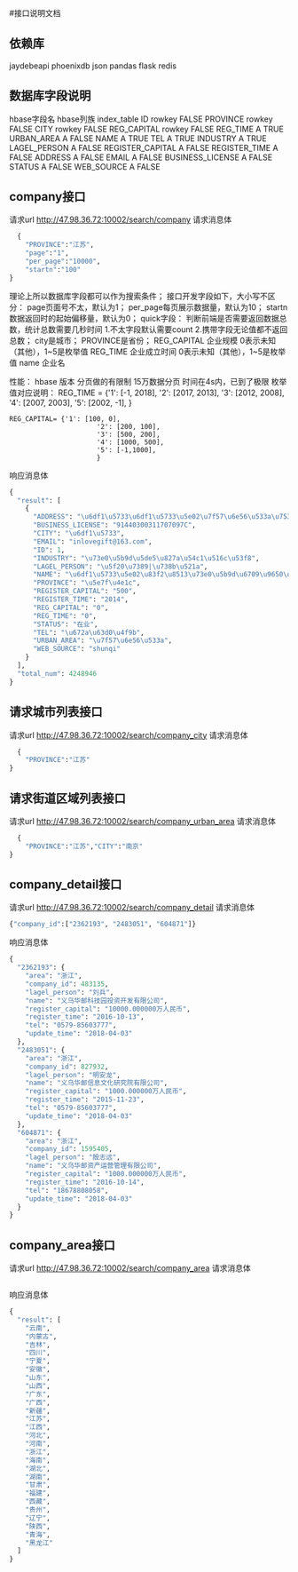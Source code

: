#接口说明文档
## 依赖库
jaydebeapi
phoenixdb
json
pandas
flask
redis

## 数据库字段说明
hbase字段名	hbase列族	index_table
ID    rowkey    FALSE
PROVINCE	rowkey	FALSE
CITY	rowkey	FALSE
REG_CAPITAL	rowkey	FALSE
REG_TIME	A	TRUE
URBAN_AREA	A	FALSE
NAME	A	TRUE
TEL	A	TRUE
INDUSTRY	A	TRUE
LAGEL_PERSON	A	FALSE
REGISTER_CAPITAL	A	FALSE
REGISTER_TIME	A	FALSE
ADDRESS	A	FALSE
EMAIL	A	FALSE
BUSINESS_LICENSE	A	FALSE
STATUS	A	FALSE
WEB_SOURCE  A FALSE

## company接口
请求url   http://47.98.36.72:10002/search/company
请求消息体
```python
  {
    "PROVINCE":"江苏",
    "page":"1",
    "per_page":"10000",
    "startn":"100"
}
```
理论上所以数据库字段都可以作为搜索条件；
接口开发字段如下，大小写不区分：
    page页面号不太，默认为1；
    per_page每页展示数据量，默认为10；
    startn数据返回时的起始偏移量，默认为0；
    quick字段： 判断前端是否需要返回数据总数，统计总数需要几秒时间
        1.不太字段默认需要count
        2.携带字段无论值都不返回总数；
    city是城市；
    PROVINCE是省份；
    REG_CAPITAL 企业规模 0表示未知（其他），1~5是枚举值
    REG_TIME  企业成立时间  0表示未知（其他），1~5是枚举值
    name  企业名

性能： hbase 版本 分页做的有限制 15万数据分页 时间在4s内，已到了极限
    枚举值对应说明：
    REG_TIME  = {'1': [-1, 2018],
                          '2': [2017, 2013],
                          '3': [2012, 2008],
                          '4': [2007, 2003],
                          '5': [2002, -1],
                          }

    REG_CAPITAL= {'1': [100, 0],
                          '2': [200, 100],
                          '3': [500, 200],
                          '4': [1000, 500],
                          '5': [-1,1000],
                          }

响应消息体
```python
{
  "result": [
    {
      "ADDRESS": "\u6df1\u5733\u6df1\u5733\u5e02\u7f57\u6e56\u533a\u7530\u8d1d\u56db\u8def\u5e7f\u53d1\u5927\u53a65\u697c516\u5ba4",
      "BUSINESS_LICENSE": "91440300311707097C",
      "CITY": "\u6df1\u5733",
      "EMAIL": "inlovegift@163.com",
      "ID": 1,
      "INDUSTRY": "\u73e0\u5b9d\u5de5\u827a\u54c1\u516c\u53f8",
      "LAGEL_PERSON": "\u5f20\u7389|\u738b\u521a",
      "NAME": "\u6df1\u5733\u5e02\u83f2\u8513\u73e0\u5b9d\u6709\u9650\u516c\u53f8",
      "PROVINCE": "\u5e7f\u4e1c",
      "REGISTER_CAPITAL": "500",
      "REGISTER_TIME": "2014",
      "REG_CAPITAL": "0",
      "REG_TIME": "0",
      "STATUS": "在业",
      "TEL": "\u672a\u63d0\u4f9b",
      "URBAN_AREA": "\u7f57\u6e56\u533a",
      "WEB_SOURCE": "shunqi"
    }
  ],
  "total_num": 4248946
}
```
## 请求城市列表接口
请求url  http://47.98.36.72:10002/search/company_city
请求消息体
```python
  {
    "PROVINCE":"江苏"
}
```

## 请求街道区域列表接口
请求url  http://47.98.36.72:10002/search/company_urban_area
请求消息体
```python
  {
    "PROVINCE":"江苏","CITY":"南京"
}
```



## company_detail接口
请求url   http://47.98.36.72:10002/search/company_detail
请求消息体
```python
{"company_id":["2362193", "2483051", "604871"]}
```

响应消息体
```python
{
  "2362193": {
    "area": "浙江",
    "company_id": 483135,
    "lagel_person": "刘兵",
    "name": "义乌华邮科技园投资开发有限公司",
    "register_capital": "10000.000000万人民币",
    "register_time": "2016-10-13",
    "tel": "0579-85603777",
    "update_time": "2018-04-03"
  },
  "2483051": {
    "area": "浙江",
    "company_id": 827932,
    "lagel_person": "明安龙",
    "name": "义乌华邮信息文化研究院有限公司",
    "register_capital": "1000.000000万人民币",
    "register_time": "2015-11-23",
    "tel": "0579-85603777",
    "update_time": "2018-04-03"
  },
  "604871": {
    "area": "浙江",
    "company_id": 1595405,
    "lagel_person": "殷志远",
    "name": "义乌华邮资产运营管理有限公司",
    "register_capital": "1000.000000万人民币",
    "register_time": "2016-10-14",
    "tel": "18678808058",
    "update_time": "2018-04-03"
  }
}
```


## company_area接口
请求url   http://47.98.36.72:10002/search/company_area
请求消息体
```python
```

响应消息体
```python
{
  "result": [
    "云南",
    "内蒙古",
    "吉林",
    "四川",
    "宁夏",
    "安徽",
    "山东",
    "山西",
    "广东",
    "广西",
    "新疆",
    "江苏",
    "江西",
    "河北",
    "河南",
    "浙江",
    "海南",
    "湖北",
    "湖南",
    "甘肃",
    "福建",
    "西藏",
    "贵州",
    "辽宁",
    "陕西",
    "青海",
    "黑龙江"
  ]
}
```
